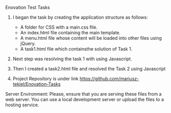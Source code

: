 Enovation Test Tasks

1. I began the task by creating the application structure as follows:

   - A folder for CSS with a main.css file.
   - An index.html file containing the main template.
   - A menu.html file whose content will be loaded into other files using jQuery.
   - A task1.html file which containsthe solution of Task 1.

2. Next step was resolving the task 1 with using Javascript.

3. Then I created a task2.html file and resolved the Task 2 using Javascript

4. Project Repository is under link https://github.com/mariusz-tekiel/Enovation-Tasks

Server Environment: Please, ensure that you are serving these files from a web server. You can use a local development server or upload the files to a hosting service.
